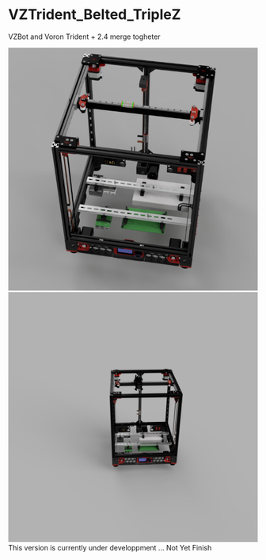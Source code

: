 # VZTrident_Belted_TripleZ
 VZBot and Voron Trident + 2.4 merge togheter

 ![plot](./PICTURES/VZTrident_Belted_TripleZ_1.PNG)
 ![plot](./PICTURES/VZTrident_Belted_TripleZ_Assembly_2022-Nov-10_12-39-52AM-000_CustomizedView13131184342.png)
 This version is currently under developpment ... Not Yet Finish

